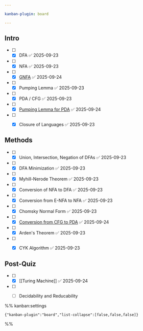 ```yaml
---

kanban-plugin: board

---
```


## Intro

- [ ] - [x] DFA ✅ 2025-09-23
- [ ] - [x] NFA ✅ 2025-09-23
- [ ] - [x] [GNFA](https://www.youtube.com/watch?v=UKYvP8aS7fM) ✅ 2025-09-24
- [ ] - [x] Pumping Lemma ✅ 2025-09-23
- [ ] - [x] PDA / CFG ✅ 2025-09-23
- [ ] - [x] [Pumping Lemma for PDA](https://www.youtube.com/watch?v=GVSRXXAzxXg) ✅ 2025-09-24
- [ ] - [x] Closure of Languages ✅ 2025-09-23


## Methods

- [ ] - [x] Union, Intersection, Negation of DFAs ✅ 2025-09-23
- [ ] - [x] DFA Minimization ✅ 2025-09-23
- [ ] - [x] Myhill-Nerode Theorem ✅ 2025-09-23
- [ ] - [x] Conversion of NFA to DFA ✅ 2025-09-23
- [ ] - [x] Conversion from E-NFA to NFA ✅ 2025-09-23
- [ ] - [x] Chomsky Normal Form ✅ 2025-09-23
- [ ] - [x] [Conversion from CFG to PDA](https://www.youtube.com/watch?v=V0SH10_u3wY) ✅ 2025-09-24
- [ ] - [x] Arden's Theorem ✅ 2025-09-23
- [ ] - [x] CYK Algorithm ✅ 2025-09-23


## Post-Quiz

- [ ] - [x] [[Turing Machine]] ✅ 2025-09-24
- [ ] - [ ] Decidability and Reducability




%% kanban:settings
```
{"kanban-plugin":"board","list-collapse":[false,false,false]}
```
%%